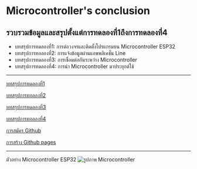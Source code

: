 # Microcontroller's conclusion
รวบรวมข้อมูลและสรุปตั้งแต่การทดลองที่1ถึงการทดลองที่4
------------------------------
- บทสรุปการทดลองที่1: การต่อวงจรและติดตั้งโปรแกรมบน Microcontroller ESP32
- บทสรุปการทอลองที่2: การแจ้งข้อมูลผ่านแอพพลิเคชั่น Line
- บทสรุปการทดลองที่3: การเชื่อมต่อกันระหว่าง Microcontroller
- บทสรุปการทดลองที่4: การนำ Microcontroller มาประยุกต์ใช้
------------------------------
[บทสรุปการทดลองที่1](https://drive.google.com/file/d/1d1bu8mBQp95hLWiOMd2IHlBJslo_osF_/view?usp=sharing)

[บทสรุปการทอลองที่2](https://drive.google.com/file/d/1nT1wujLhdO-YlOiyOpNSPlvY4RlKf327/view?usp=sharing)

[บทสรุปการทดลองที่3](https://drive.google.com/file/d/1BYaAfLxxUOPbS_UKCbNQ3p_-YlLGFqU2/view?usp=sharing)

[บทสรุปการทอลองที่4](https://drive.google.com/open?id=1_ms8X5ul8Hj0fGBVsySUEeQoZRpFh4ZT)

[การสมัคร Github](https://youtu.be/SL5h8s46tvU)

[การสร้าง Github pages](https://youtu.be/8AYyFAHKiHY)

------------------------------
ตัวอย่าง Microcontroller ESP32
![รูปภาพ Microcontroller](https://th.cytron.io/image/cache/catalog/products/NODEMCU-ESP32/NODEMCU-ESP32-6-1-2-800x800.jpg)
